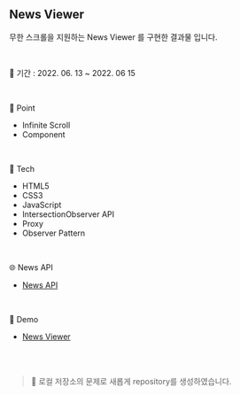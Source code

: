 ## News Viewer
무한 스크롤을 지원하는 News Viewer 를 구현한 결과물 입니다.

<br/>

📅 기간 : 2022. 06. 13 ~ 2022. 06 15

<br/>

📌 Point

* Infinite Scroll
* Component

<br/>

🔨 Tech

* HTML5
* CSS3
* JavaScript
* IntersectionObserver API
* Proxy 
* Observer Pattern

<br/>

🌐 News API

* [News API](https://newsapi.org/)

<br/>

🔎 Demo

* [News Viewer]()

<br/>
<br/>

> 🔔 로컬 저장소의 문제로 새롭게 repository를 생성하였습니다.